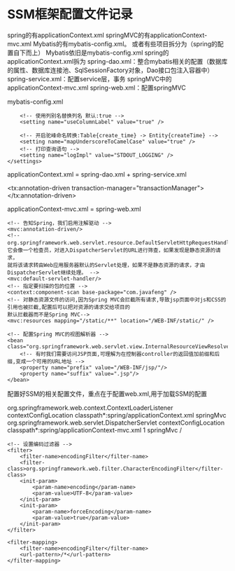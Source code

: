 # SSM框架配置文件记录
spring的有applicationContext.xml
springMVC的有applicationContext-mvc.xml
Mybatis的有mybatis-config.xml。
或者有些项目拆分为（spring的配置自下而上）
Mybatis依旧是mybatis-config.xml
spring的applicationContext.xml拆为
spring-dao.xml：整合mybatis相关的配置（数据库的属性、数据库连接池、SqlSessionFactory对象，Dao接口包注入容器中）
spring-service.xml：配置service层，事务
springMVC中的applicationContext-mvc.xml
spring-web.xml：配置springMVC


mybatis-config.xml

<?xml version="1.0" encoding="UTF-8" ?>
<!DOCTYPE configuration
  PUBLIC "-//mybatis.org//DTD Config 3.0//EN"
  "http://mybatis.org/dtd/mybatis-3-config.dtd">
<configuration>
	<!-- 配置全局属性 -->
	<settings>
		<!-- 使用jdbc的getGeneratedKeys获取数据库自增主键值 -->
		<setting name="useGeneratedKeys" value="true" />

		<!-- 使用列别名替换列名 默认:true -->
		<setting name="useColumnLabel" value="true" />

		<!-- 开启驼峰命名转换:Table{create_time} -> Entity{createTime} -->
		<setting name="mapUnderscoreToCamelCase" value="true" />
		<!-- 打印查询语句 -->
		<setting name="logImpl" value="STDOUT_LOGGING" />
	</settings>
</configuration>



applicationContext.xml = spring-dao.xml + spring-service.xml
<?xml version="1.0" encoding="UTF-8"?>
<beans xmlns="http://www.springframework.org/schema/beans"
       xmlns:xsi="http://www.w3.org/2001/XMLSchema-instance" 
       xmlns:context="http://www.springframework.org/schema/context"
       xmlns:tx="http://www.springframework.org/schema/tx"
       xsi:schemaLocation="http://www.springframework.org/schema/beans 
       http://www.springframework.org/schema/beans/spring-beans.xsd 
       http://www.springframework.org/schema/context
       http://www.springframework.org/schema/context/spring-context.xsd
       http://www.springframework.org/schema/tx 
       http://www.springframework.org/schema/tx/spring-tx.xsd">
    <!--数据源-链接数据库的基本信息,这里直接写,不放到*.properties资源文件中-->
    <bean id="dataSource"
          class="org.springframework.jdbc.datasource.DriverManagerDataSource">
        <property name="driverClassName" value="com.mysql.jdbc.Driver" />
        <property name="url" value="jdbc:mysql://localhost:3306/javafeng" />
        <property name="username" value="root" />
        <property name="password" value="root" />
    </bean>
    <!-- 配置数据源,加载配置,也就是dataSource -->
    <bean id="sqlSessionFactory" class="org.mybatis.spring.SqlSessionFactoryBean">
        <property name="dataSource" ref="dataSource"></property>
        <!--mybatis的配置文件-->
        <property name="configLocation" value="classpath:mybatis/mybatis-config.xml" />
        <!--扫描 XXXmapper.xml映射文件,配置扫描的路径-->
        <property name="mapperLocations" value="classpath:com/javafeng/mapping/*.xml"></property>
    </bean>
    <!-- DAO接口所在包名，Spring会自动查找之中的类 -->
    <bean class="org.mybatis.spring.mapper.MapperScannerConfigurer">
        <property name="basePackage" value="com.javafeng.dao" />
        <property name="sqlSessionFactoryBeanName" value="sqlSessionFactory"></property>
    </bean>
    <!--下面这一部份可以单独放在spring-service.xml层-->
    <!--事务管理-->
    <bean id="transactionManager"
          class="org.springframework.jdbc.datasource.DataSourceTransactionManager">
        <!--注入dataSource-->
        <property name="dataSource" ref="dataSource" />
    </bean>
    <!--开启事务注解扫描-->
    <tx:annotation-driven transaction-manager="transactionManager"></tx:annotation-driven>
</beans>

applicationContext-mvc.xml  = spring-web.xml
<?xml version="1.0" encoding="UTF-8"?>
<beans xmlns="http://www.springframework.org/schema/beans"
       xmlns:xsi="http://www.w3.org/2001/XMLSchema-instance"
       xmlns:context="http://www.springframework.org/schema/context"
       xmlns:mvc="http://www.springframework.org/schema/mvc"
       xsi:schemaLocation="http://www.springframework.org/schema/beans 
       http://www.springframework.org/schema/beans/spring-beans.xsd 
       http://www.springframework.org/schema/context 
       http://www.springframework.org/schema/context/spring-context.xsd 
       http://www.springframework.org/schema/mvc 
       http://www.springframework.org/schema/mvc/spring-mvc.xsd">
 
    <!-- 告知Spring，我们启用注解驱动 -->
    <mvc:annotation-driven/>
    <!-- org.springframework.web.servlet.resource.DefaultServletHttpRequestHandler，
    它会像一个检查员，对进入DispatcherServlet的URL进行筛查，如果发现是静态资源的请求，
    就将该请求转由Web应用服务器默认的Servlet处理，如果不是静态资源的请求，才由DispatcherServlet继续处理。 -->
    <mvc:default-servlet-handler/>
    <!-- 指定要扫描的包的位置 -->
    <context:component-scan base-package="com.javafeng" />
    <!-- 对静态资源文件的访问,因为Spring MVC会拦截所有请求,导致jsp页面中对js和CSS的引用也被拦截,配置后可以把对资源的请求交给项目的
    默认拦截器而不是Spring MVC-->
    <mvc:resources mapping="/static/**" location="/WEB-INF/static/" />
 
    <!-- 配置Spring MVC的视图解析器 -->
    <bean class="org.springframework.web.servlet.view.InternalResourceViewResolver">
        <!-- 有时我们需要访问JSP页面,可理解为在控制器controller的返回值加前缀和后缀,变成一个可用的URL地址 -->
        <property name="prefix" value="/WEB-INF/jsp/"/>
        <property name="suffix" value=".jsp"/>
    </bean>
</beans>

配置好SSM的相关配置文件，重点在于配置web.xml,用于加载SSM的配置
<?xml version="1.0" encoding="UTF-8"?>
<web-app xmlns="http://xmlns.jcp.org/xml/ns/javaee"
         xmlns:xsi="http://www.w3.org/2001/XMLSchema-instance"
         xsi:schemaLocation="http://xmlns.jcp.org/xml/ns/javaee http://xmlns.jcp.org/xml/ns/javaee/web-app_3_1.xsd"
         version="3.1">
    <!-- 加载Spring容器配置 -->
    <listener>
        <listener-class>org.springframework.web.context.ContextLoaderListener</listener-class>
    </listener>
    <!-- Spring容器加载所有的配置文件的路径 -->
    <context-param>
        <param-name>contextConfigLocation</param-name>
        <param-value>classpath*:spring/applicationContext.xml</param-value>
    </context-param>
    <!-- 配置SpringMVC核心控制器,将所有的请求(除了刚刚Spring MVC中的静态资源请求)都交给Spring MVC -->
    <servlet>
        <servlet-name>springMvc</servlet-name>
        <servlet-class>org.springframework.web.servlet.DispatcherServlet</servlet-class>
        <init-param>
            <param-name>contextConfigLocation</param-name>
            <param-value>classpath*:spring/applicationContext-mvc.xml</param-value>
        </init-param>
        <!--用来标记是否在项目启动时就加在此Servlet,0或正数表示容器在应用启动时就加载这个Servlet,
        当是一个负数时或者没有指定时，则指示容器在该servlet被选择时才加载.正数值越小启动优先值越高  -->
        <load-on-startup>1</load-on-startup>
    </servlet>
    <!--为DispatcherServlet建立映射-->
    <servlet-mapping>
        <servlet-name>springMvc</servlet-name>
        <!-- 拦截所有请求,千万注意是(/)而不是(/*) -->
        <url-pattern>/</url-pattern>
    </servlet-mapping>
 
    <!-- 设置编码过滤器 -->
    <filter>
        <filter-name>encodingFilter</filter-name>
        <filter-class>org.springframework.web.filter.CharacterEncodingFilter</filter-class>
        <init-param>
            <param-name>encoding</param-name>
            <param-value>UTF-8</param-value>
        </init-param>
        <init-param>
            <param-name>forceEncoding</param-name>
            <param-value>true</param-value>
        </init-param>
    </filter>
 
    <filter-mapping>
        <filter-name>encodingFilter</filter-name>
        <url-pattern>/*</url-pattern>
    </filter-mapping>
</web-app>

